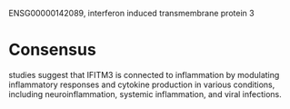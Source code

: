 ENSG00000142089, interferon induced transmembrane protein 3

# Consensus
studies suggest that IFITM3 is connected to inflammation by modulating inflammatory responses and cytokine production in various conditions, including neuroinflammation, systemic inflammation, and viral infections.

